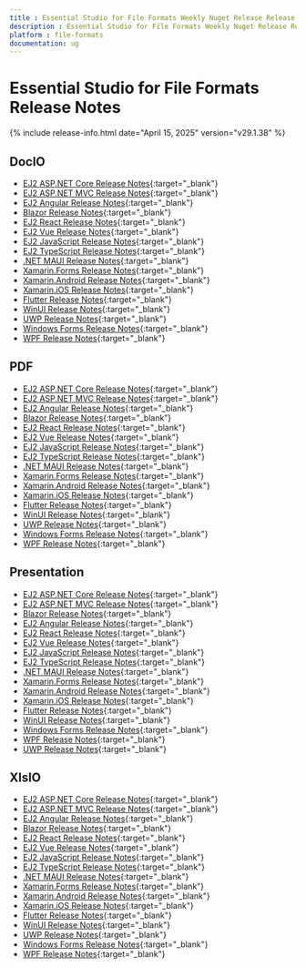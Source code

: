 ```yaml
---
title : Essential Studio for File Formats Weekly Nuget Release Release Notes  
description : Essential Studio for File Formats Weekly Nuget Release Release Notes  
platform : file-formats
documentation: ug
---
```


# Essential Studio for File Formats  Release Notes  

{% include release-info.html date="April 15, 2025" version="v29.1.38" %} 




## DocIO

* [EJ2 ASP.NET Core Release Notes](https://ej2.syncfusion.com/aspnetcore/documentation/release-notes/29.1.38#docio){:target="_blank"}
* [EJ2 ASP.NET MVC Release Notes](https://ej2.syncfusion.com/aspnetmvc/documentation/release-notes/29.1.38#docio){:target="_blank"}
* [EJ2 Angular Release Notes](https://ej2.syncfusion.com/angular/documentation/release-notes/29.1.38#docio){:target="_blank"}
* [Blazor Release Notes](https://blazor.syncfusion.com/documentation/release-notes/29.1.38#docio){:target="_blank"}
* [EJ2 React Release Notes](https://ej2.syncfusion.com/react/documentation/release-notes/29.1.38#docio){:target="_blank"}
* [EJ2 Vue  Release Notes](https://ej2.syncfusion.com/vue/documentation/release-notes/29.1.38#docio){:target="_blank"}
* [EJ2 JavaScript Release Notes](https://ej2.syncfusion.com/javascript/documentation/release-notes/29.1.38#docio){:target="_blank"}
* [EJ2 TypeScript Release Notes](https://ej2.syncfusion.com/documentation/release-notes/29.1.38#docio){:target="_blank"}
* [.NET MAUI Release Notes](/maui/release-notes/v29.1.38#docio){:target="_blank"}
* [Xamarin.Forms Release Notes](/xamarin/release-notes/v29.1.38#docio){:target="_blank"}
* [Xamarin.Android Release Notes](/xamarin-android/release-notes/v29.1.38#docio){:target="_blank"}
* [Xamarin.iOS Release Notes](/xamarin-ios/release-notes/v29.1.38#docio){:target="_blank"}
* [Flutter Release Notes](/flutter/release-notes/v29.1.38#docio){:target="_blank"}
* [WinUI Release Notes](/winui/release-notes/v29.1.38#docio){:target="_blank"}
* [UWP Release Notes](/uwp/release-notes/v29.1.38#docio){:target="_blank"}
* [Windows Forms Release Notes](/windowsforms/release-notes/v29.1.38#docio){:target="_blank"}
* [WPF Release Notes](/wpf/release-notes/v29.1.38#docio){:target="_blank"}



## PDF

* [EJ2 ASP.NET Core Release Notes](https://ej2.syncfusion.com/aspnetcore/documentation/release-notes/29.1.38#pdf){:target="_blank"}
* [EJ2 ASP.NET MVC Release Notes](https://ej2.syncfusion.com/aspnetmvc/documentation/release-notes/29.1.38#pdf){:target="_blank"}
* [EJ2 Angular Release Notes](https://ej2.syncfusion.com/angular/documentation/release-notes/29.1.38#pdf){:target="_blank"}
* [Blazor Release Notes](https://blazor.syncfusion.com/documentation/release-notes/29.1.38#pdf){:target="_blank"}
* [EJ2 React Release Notes](https://ej2.syncfusion.com/react/documentation/release-notes/29.1.38#pdf){:target="_blank"}
* [EJ2 Vue  Release Notes](https://ej2.syncfusion.com/vue/documentation/release-notes/29.1.38#pdf){:target="_blank"}
* [EJ2 JavaScript Release Notes](https://ej2.syncfusion.com/javascript/documentation/release-notes/29.1.38#pdf){:target="_blank"}
* [EJ2 TypeScript Release Notes](https://ej2.syncfusion.com/documentation/release-notes/29.1.38#pdf){:target="_blank"}
* [.NET MAUI Release Notes](/maui/release-notes/v29.1.38#pdf){:target="_blank"}
* [Xamarin.Forms Release Notes](/xamarin/release-notes/v29.1.38#pdf){:target="_blank"}
* [Xamarin.Android Release Notes](/xamarin-android/release-notes/v29.1.38#pdf){:target="_blank"}
* [Xamarin.iOS Release Notes](/xamarin-ios/release-notes/v29.1.38#pdf){:target="_blank"}
* [Flutter Release Notes](/flutter/release-notes/v29.1.38#pdf){:target="_blank"}
* [WinUI Release Notes](/winui/release-notes/v29.1.38#pdf){:target="_blank"}
* [UWP Release Notes](/uwp/release-notes/v29.1.38#pdf){:target="_blank"}
* [Windows Forms Release Notes](/windowsforms/release-notes/v29.1.38#pdf){:target="_blank"}
* [WPF Release Notes](/wpf/release-notes/v29.1.38#pdf){:target="_blank"}


## Presentation

* [EJ2 ASP.NET Core Release Notes](https://ej2.syncfusion.com/aspnetcore/documentation/release-notes/29.1.38#presentation){:target="_blank"}
* [EJ2 ASP.NET MVC Release Notes](https://ej2.syncfusion.com/aspnetmvc/documentation/release-notes/29.1.38#presentation){:target="_blank"}
* [Blazor Release Notes](https://blazor.syncfusion.com/documentation/release-notes/29.1.38#presentation){:target="_blank"}
* [EJ2 Angular Release Notes](https://ej2.syncfusion.com/angular/documentation/release-notes/29.1.38#presentation){:target="_blank"}
* [EJ2 React Release Notes](https://ej2.syncfusion.com/react/documentation/release-notes/29.1.38#presentation){:target="_blank"}
* [EJ2 Vue  Release Notes](https://ej2.syncfusion.com/vue/documentation/release-notes/29.1.38#presentation){:target="_blank"}
* [EJ2 JavaScript Release Notes](https://ej2.syncfusion.com/javascript/documentation/release-notes/29.1.38#presentation){:target="_blank"}
* [EJ2 TypeScript Release Notes](https://ej2.syncfusion.com/documentation/release-notes/29.1.38#presentation){:target="_blank"}
* [.NET MAUI Release Notes](/maui/release-notes/v29.1.38#presentation){:target="_blank"}
* [Xamarin.Forms Release Notes](/xamarin/release-notes/v29.1.38#presentation){:target="_blank"}
* [Xamarin.Android Release Notes](/xamarin-android/release-notes/v29.1.38#presentation){:target="_blank"}
* [Xamarin.iOS Release Notes](/xamarin-ios/release-notes/v29.1.38#presentation){:target="_blank"}
* [Flutter Release Notes](/flutter/release-notes/v29.1.38#presentation){:target="_blank"}
* [WinUI Release Notes](/winui/release-notes/v29.1.38#presentation){:target="_blank"}
* [Windows Forms Release Notes](/windowsforms/release-notes/v29.1.38#presentation){:target="_blank"}
* [WPF Release Notes](/wpf/release-notes/v29.1.38#presentation){:target="_blank"}
* [UWP Release Notes](/uwp/release-notes/v29.1.38#presentation){:target="_blank"}



## XlsIO

* [EJ2 ASP.NET Core Release Notes](https://ej2.syncfusion.com/aspnetcore/documentation/release-notes/29.1.38#xlsio){:target="_blank"}
* [EJ2 ASP.NET MVC Release Notes](https://ej2.syncfusion.com/aspnetmvc/documentation/release-notes/29.1.38#xlsio){:target="_blank"}
* [EJ2 Angular Release Notes](https://ej2.syncfusion.com/angular/documentation/release-notes/29.1.38#xlsio){:target="_blank"}
* [Blazor Release Notes](https://blazor.syncfusion.com/documentation/release-notes/29.1.38#xlsio){:target="_blank"}
* [EJ2 React Release Notes](https://ej2.syncfusion.com/react/documentation/release-notes/29.1.38#xlsio){:target="_blank"}
* [EJ2 Vue  Release Notes](https://ej2.syncfusion.com/vue/documentation/release-notes/29.1.38#xlsio){:target="_blank"}
* [EJ2 JavaScript Release Notes](https://ej2.syncfusion.com/javascript/documentation/release-notes/29.1.38#xlsio){:target="_blank"}
* [EJ2 TypeScript Release Notes](https://ej2.syncfusion.com/documentation/release-notes/29.1.38#xlsio){:target="_blank"}
* [.NET MAUI Release Notes](/maui/release-notes/v29.1.38#xlsio){:target="_blank"}
* [Xamarin.Forms Release Notes](/xamarin/release-notes/v29.1.38#xlsio){:target="_blank"}
* [Xamarin.Android Release Notes](/xamarin-android/release-notes/v29.1.38#xlsio){:target="_blank"}
* [Xamarin.iOS Release Notes](/xamarin-ios/release-notes/v29.1.38#xlsio){:target="_blank"}
* [Flutter Release Notes](/flutter/release-notes/v29.1.38#xlsio){:target="_blank"}
* [WinUI Release Notes](/winui/release-notes/v29.1.38#xlsio){:target="_blank"}
* [UWP Release Notes](/uwp/release-notes/v29.1.38#xlsio){:target="_blank"}
* [Windows Forms Release Notes](/windowsforms/release-notes/v29.1.38#xlsio){:target="_blank"}
* [WPF Release Notes](/wpf/release-notes/v29.1.38#xlsio){:target="_blank"}


